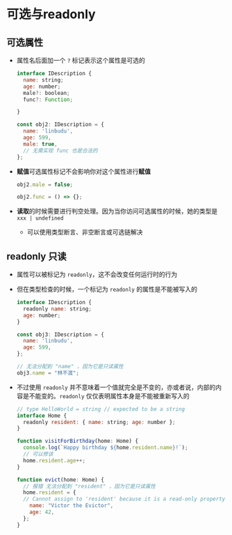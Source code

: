 # 可选与readonly

## 可选属性

- 属性名后面加一个 `?` 标记表示这个属性是可选的

  ```js
  interface IDescription {
    name: string;
    age: number;
    male?: boolean;
    func?: Function;

  }

  const obj2: IDescription = {
    name: 'linbudu',
    age: 599,
    male: true,
    // 无需实现 func 也是合法的
  };
  ```

- **赋值**可选属性标记不会影响你对这个属性进行**赋值**

  ```js
  obj2.male = false;

  obj2.func = () => {};
  ```

- **读取**的时候需要进行判空处理。因为当你访问可选属性的时候，她的类型是 `xxx | undefined`

  - 可以使用类型断言、非空断言或可选链解决

## readonly 只读

- 属性可以被标记为 `readonly`，这不会改变任何运行时的行为

- 但在类型检查的时候，一个标记为 `readonly` 的属性是不能被写入的

  ```js
  interface IDescription {
    readonly name: string;
    age: number;
  }

  const obj3: IDescription = {
    name: 'linbudu',
    age: 599,
  };

  // 无法分配到 "name" ，因为它是只读属性
  obj3.name = "林不渡";
  ```

- 不过使用 `readonly` 并不意味着一个值就完全是不变的，亦或者说，内部的内容是不能变的。`readonly` 仅仅表明属性本身是不能被重新写入的

  ```js
  // type HelloWorld = string // expected to be a string
  interface Home {
    readonly resident: { name: string; age: number };
  }

  function visitForBirthday(home: Home) {
    console.log(`Happy birthday ${home.resident.name}!`);
    // 可以修该
    home.resident.age++;
  }

  function evict(home: Home) {
    // 报错 无法分配到 "resident" ，因为它是只读属性
    home.resident = {
    // Cannot assign to 'resident' because it is a read-only property.
      name: "Victor the Evictor",
      age: 42,
    };
  }
  ```
